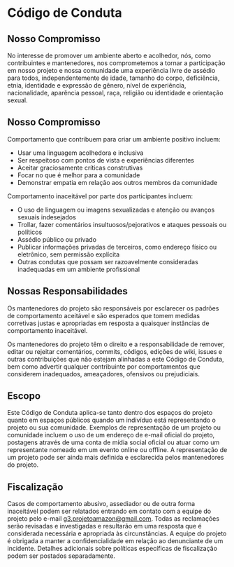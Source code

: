 # Código de Conduta

## Nosso Compromisso

No interesse de promover um ambiente aberto e acolhedor, nós, como contribuintes e mantenedores, nos comprometemos a tornar a participação em nosso projeto e nossa comunidade uma experiência livre de assédio para todos, independentemente de idade, tamanho do corpo, deficiência, etnia, identidade e expressão de gênero, nível de experiência, nacionalidade, aparência pessoal, raça, religião ou identidade e orientação sexual.

## Nosso Compromisso

Comportamento que contribuem para criar um ambiente positivo incluem:
- Usar uma linguagem acolhedora e inclusiva
- Ser respeitoso com pontos de vista e experiências diferentes
- Aceitar graciosamente críticas construtivas
- Focar no que é melhor para a comunidade
- Demonstrar empatia em relação aos outros membros da comunidade

Comportamento inaceitável por parte dos participantes incluem:
- O uso de linguagem ou imagens sexualizadas e atenção ou avanços sexuais indesejados
- Trollar, fazer comentários insultuosos/pejorativos e ataques pessoais ou políticos
- Assédio público ou privado
- Publicar informações privadas de terceiros, como endereço físico ou eletrônico, sem permissão explícita
- Outras condutas que possam ser razoavelmente consideradas inadequadas em um ambiente profissional

## Nossas Responsabilidades

Os mantenedores do projeto são responsáveis por esclarecer os padrões de comportamento aceitável e são esperados que tomem medidas corretivas justas e apropriadas em resposta a quaisquer instâncias de comportamento inaceitável.

Os mantenedores do projeto têm o direito e a responsabilidade de remover, editar ou rejeitar comentários, commits, códigos, edições de wiki, issues e outras contribuições que não estejam alinhadas a este Código de Conduta, bem como advertir qualquer contribuinte por comportamentos que considerem inadequados, ameaçadores, ofensivos ou prejudiciais.

## Escopo

Este Código de Conduta aplica-se tanto dentro dos espaços do projeto quanto em espaços públicos quando um indivíduo está representando o projeto ou sua comunidade. Exemplos de representação de um projeto ou comunidade incluem o uso de um endereço de e-mail oficial do projeto, postagens através de uma conta de mídia social oficial ou atuar como um representante nomeado em um evento online ou offline. A representação de um projeto pode ser ainda mais definida e esclarecida pelos mantenedores do projeto.

## Fiscalização

Casos de comportamento abusivo, assediador ou de outra forma inaceitável podem ser relatados entrando em contato com a equipe do projeto pelo e-mail g3.projetoamazon@gmail.com. Todas as reclamações serão revisadas e investigadas e resultarão em uma resposta que é considerada necessária e apropriada às circunstâncias. A equipe do projeto é obrigada a manter a confidencialidade em relação ao denunciante de um incidente. Detalhes adicionais sobre políticas específicas de fiscalização podem ser postados separadamente.
